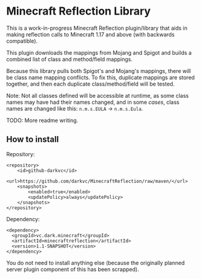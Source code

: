 # Minecraft Reflection Library

This is a work-in-progress Minecraft Reflection
plugin/library that aids in making reflection calls to 
Minecraft 1.17 and above (with backwards compatible).

This plugin downloads the mappings from Mojang and Spigot and
builds a combined list of class and method/field mappings.

Because this library pulls both Spigot's and Mojang's mappings, there will be
class name mapping conflicts.  To fix this, duplicate mappings are stored together, and then 
each duplicate class/method/field will be tested.

Note: Not all classes defined will be accessible at runtime, as some class names may have had
their names changed, and in some _cases_, class names are changed like this: `n.m.s.EULA` -> `n.m.s.Eula`. 

TODO: More readme writing.

## How to install

Repository:
```
<repository>
    <id>github-darkvc</id>
    <url>https://github.com/darkvc/MinecraftReflection/raw/maven/</url>
    <snapshots>
        <enabled>true</enabled>
        <updatePolicy>always</updatePolicy>
    </snapshots>
</repository>
```

Dependency:
```
<dependency>
  <groupId>vc.dark.minecraft</groupId>
  <artifactId>minecraftreflection</artifactId>
  <version>1.1-SNAPSHOT</version>
</dependency>
```

You do not need to install anything else (because the originally planned server plugin 
component of this has been scrapped).



